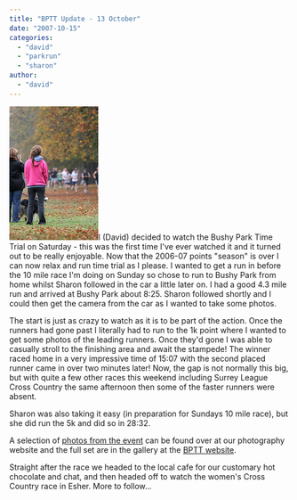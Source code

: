 ```yaml
---
title: "BPTT Update - 13 October"
date: "2007-10-15"
categories: 
  - "david"
  - "parkrun"
  - "sharon"
author:
  - "david"
---
```


[![2007-10-13-bptt.jpg](/images/2007/2007-10-13-bptt.jpg)](http://rowephoto.co.uk/photos/72157602432127617/)I (David) decided to watch the Bushy Park Time Trial on Saturday - this was the first time I've ever watched it and it turned out to be really enjoyable. Now that the 2006-07 points "season" is over I can now relax and run time trial as I please. I wanted to get a run in before the 10 mile race I'm doing on Sunday so chose to run to Bushy Park from home whilst Sharon followed in the car a little later on. I had a good 4.3 mile run and arrived at Bushy Park about 8:25. Sharon followed shortly and I could then get the camera from the car as I wanted to take some photos.

The start is just as crazy to watch as it is to be part of the action. Once the runners had gone past I literally had to run to the 1k point where I wanted to get some photos of the leading runners. Once they'd gone I was able to casually stroll to the finishing area and await the stampede! The winner raced home in a very impressive time of 15:07 with the second placed runner came in over two minutes later! Now, the gap is not normally this big, but with quite a few other races this weekend including Surrey League Cross Country the same afternoon then some of the faster runners were absent.

Sharon was also taking it easy (in preparation for Sundays 10 mile race), but she did run the 5k and did so in 28:32.

A selection of [photos from the event](http://rowephoto.co.uk/photos/72157602432127617/) can be found over at our photography website and the full set are in the gallery at the [BPTT website](http://parkrun.com/bptt_home.aspx).

Straight after the race we headed to the local cafe for our customary hot chocolate and chat, and then headed off to watch the women's Cross Country race in Esher. More to follow...
